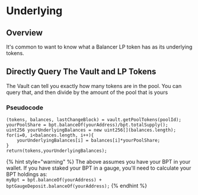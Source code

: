 # Underlying

## Overview

It's common to want to know what a Balancer LP token has as its underlying tokens.

## Directly Query The Vault and LP Tokens

The Vault can tell you exactly how many tokens are in the pool. You can query that, and then divide by the amount of the pool that is yours

### Pseudocode

```
(tokens, balances, lastChangeBlock) = vault.getPoolTokens(poolId);
yourPoolShare = bpt.balanceOf(yourAddress)/bpt.totalSupply();
uint256 yourUnderlyingBalances = new uint256[](balances.length);
for(i=0, i<balances.length, i++){
    yourUnderlyingBalances[i] = balances[i]*yourPoolShare;
}
return(tokens,yourUnderlyingBalances); 
```

{% hint style="warning" %}
The above assumes you have your BPT in your wallet. If you have staked your BPT in a gauge, you'll need to calculate your BPT holdings as:\
`myBpt = bpt.balanceOf(yourAddress) + bptGaugeDeposit.balanceOf(yourAddress);`
{% endhint %}
